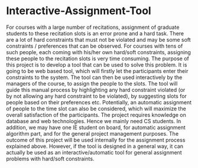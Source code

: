 # Interactive-Assignment-Tool
For courses with a large number of recitations, assignment of graduate students to these recitation slots is an error prone and a hard task. There are a lot of hard constraints that must not be violated and may be some soft constraints / preferences that can be observed. For courses with tens of such people, each coming with his/her own hard/soft constraints, assigning these people to the recitation slots is very time consuming. The purpose of this project is to develop a tool that can be used to solve this problem. It is going to be web based tool, which will firstly let the participants enter their constraints to the system. The tool can then be used interactively by the managers of the course, to assign the people to the slots. The tool will guide this manual process by highlighting any hard constraint violated (or by not allowing any hard constraint to be violated), by suggesting slots for people based on their preferences etc. Potentially, an automatic assignment of people to the time slot can also be considered, which will maximize the overall satisfaction of the participants. The project requires knowledge on database and web technologies. Hence we mainly need CS students. In addition, we may have one IE student on board, for automatic assignment algorithm part, and for the general project management purposes. The outcome of this project will be used internally for the assignment process explained above. However, if the tool is designed in a general way, it can actually be used as an interactive/automatic tool for general assignment problems with hard/soft constraints.

